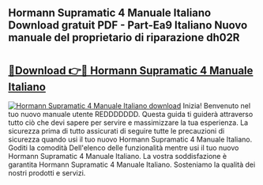 ## Hormann Supramatic 4 Manuale Italiano Download gratuit PDF - Part-Ea9 Italiano Nuovo manuale del proprietario di riparazione dh02R

# <h2><a href="http://df91u1e.blite.top/?on=Hormann+Supramatic+4+Manuale+Italiano">🔗Download 👉🔴 Hormann Supramatic 4 Manuale Italiano</a></h2>

[![Hormann Supramatic 4 Manuale Italiano download](https://i.imgur.com/lujVjoI.png)](http://df91u1e.blite.top/?on=Hormann+Supramatic+4+Manuale+Italiano)
Inizia! Benvenuto nel tuo nuovo manuale utente REDDDDDDD. Questa guida ti guiderà attraverso tutto ciò che devi sapere per servire e massimizzare la tua esperienza. La sicurezza prima di tutto assicurati di seguire tutte le precauzioni di sicurezza quando usi il tuo nuovo Hormann Supramatic 4 Manuale Italiano. Goditi la comodità Dell'elenco delle funzionalità mentre usi il tuo nuovo Hormann Supramatic 4 Manuale Italiano. La vostra soddisfazione è garantita Hormann Supramatic 4 Manuale Italiano. Sosteniamo la qualità dei nostri prodotti e servizi.
